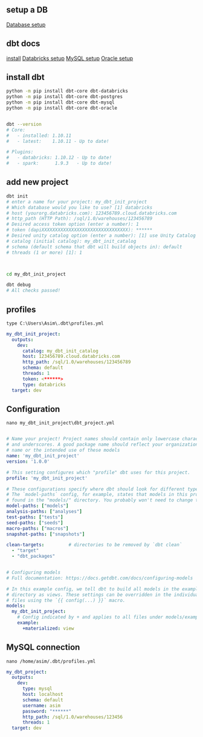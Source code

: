 ## setup a DB
[Database setup](https://www.databricks.com/learn/free-edition)

## dbt docs
[install](https://docs.getdbt.com/docs/core/pip-install)
[Databricks setup](https://docs.getdbt.com/docs/core/connect-data-platform/databricks-setup)
[MySQL setup](https://docs.getdbt.com/docs/core/connect-data-platform/mysql-setup)
[Oracle setup](https://docs.getdbt.com/docs/core/connect-data-platform/oracle-setup)


## install dbt
```bash
python -m pip install dbt-core dbt-databricks
python -m pip install dbt-core dbt-postgres
python -m pip install dbt-core dbt-mysql
python -m pip install dbt-core dbt-oracle


dbt --version
# Core:
#   - installed: 1.10.11
#   - latest:    1.10.11 - Up to date!

# Plugins:
#   - databricks: 1.10.12 - Up to date!
#   - spark:      1.9.3   - Up to date!
```


## add new project
```bash
dbt init
# enter a name for your project: my_dbt_init_project
# Which database would you like to use? [1] databricks
# host (yourorg.databricks.com): 123456789.cloud.databricks.com
# http_path (HTTP Path): /sql/1.0/warehouses/123456789
# Desired access token option (enter a number): 1
# token (dapiXXXXXXXXXXXXXXXXXXXXXXXXXXXXXXXX): ******
# Desired unity catalog option (enter a number): [1] use Unity Catalog
# catalog (initial catalog): my_dbt_init_catalog
# schema (default schema that dbt will build objects in): default
# threads (1 or more) [1]: 1



cd my_dbt_init_project

dbt debug
# All checks passed!
```


## profiles
`type C:\Users\Asim\.dbt\profiles.yml`
```yml
my_dbt_init_project:
  outputs:
    dev:
      catalog: my_dbt_init_catalog
      host: 123456789.cloud.databricks.com
      http_path: /sql/1.0/warehouses/123456789
      schema: default
      threads: 1
      token: <******>
      type: databricks
  target: dev
```


## Configuration
`nano my_dbt_init_project\dbt_project.yml`
```yml

# Name your project! Project names should contain only lowercase characters
# and underscores. A good package name should reflect your organization's
# name or the intended use of these models
name: 'my_dbt_init_project'
version: '1.0.0'

# This setting configures which "profile" dbt uses for this project.
profile: 'my_dbt_init_project'

# These configurations specify where dbt should look for different types of files.
# The `model-paths` config, for example, states that models in this project can be
# found in the "models/" directory. You probably won't need to change these!
model-paths: ["models"]
analysis-paths: ["analyses"]
test-paths: ["tests"]
seed-paths: ["seeds"]
macro-paths: ["macros"]
snapshot-paths: ["snapshots"]

clean-targets:         # directories to be removed by `dbt clean`
  - "target"
  - "dbt_packages"


# Configuring models
# Full documentation: https://docs.getdbt.com/docs/configuring-models

# In this example config, we tell dbt to build all models in the example/
# directory as views. These settings can be overridden in the individual model
# files using the `{{ config(...) }}` macro.
models:
  my_dbt_init_project:
    # Config indicated by + and applies to all files under models/example/
    example:
      +materialized: view
```


















































## MySQL connection
`nano /home/asim/.dbt/profiles.yml`
```yml
my_dbt_project:
  outputs:
    dev:
      type: mysql
      host: localhost
      schema: default
      username: asim
      password: "******"
      http_path: /sql/1.0/warehouses/123456
      threads: 1
  target: dev
```

